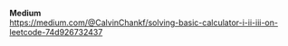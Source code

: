 **Medium**
<br/>
https://medium.com/@CalvinChankf/solving-basic-calculator-i-ii-iii-on-leetcode-74d926732437
